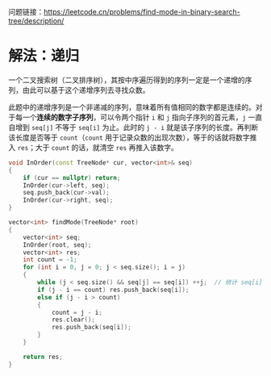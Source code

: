 问题链接：https://leetcode.cn/problems/find-mode-in-binary-search-tree/description/

# 解法：递归

一个二叉搜索树（二叉排序树），其按中序遍历得到的序列一定是一个递增的序列，由此可以基于这个递增序列去寻找众数。

此题中的递增序列是一个非递减的序列，意味着所有值相同的数字都是连续的。对于每一个**连续的数字子序列**，可以令两个指针 `i` 和 `j` 指向子序列的首元素，`j` 一直自增到 `seq[j]` 不等于 `seq[i]` 为止。此时的 `j - i` 就是该子序列的长度。再判断该长度是否等于 `count`（`count` 用于记录众数的出现次数），等于的话就将数字推入 `res`；大于 `count` 的话，就清空 `res` 再推入该数字。

```cpp
void InOrder(const TreeNode* cur, vector<int>& seq)
{
    if (cur == nullptr) return;
    InOrder(cur->left, seq);
    seq.push_back(cur->val);
    InOrder(cur->right, seq);
}

vector<int> findMode(TreeNode* root)
{
    vector<int> seq;
    InOrder(root, seq);
    vector<int> res;
    int count = -1;
    for (int i = 0, j = 0; j < seq.size(); i = j)
    {
        while (j < seq.size() && seq[j] == seq[i]) ++j;  // 统计 seq[i] 出现的次数
        if (j - i == count) res.push_back(seq[i]);
        else if (j - i > count)
        {
            count = j - i;
            res.clear();
            res.push_back(seq[i]);
        }
    }

    return res;
}
```
